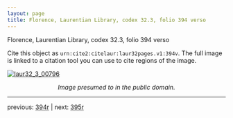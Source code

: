 ```yaml
---
layout: page
title: Florence, Laurentian Library, codex 32.3, folio 394 verso
---
```


Florence, Laurentian Library, codex 32.3, folio 394 verso

Cite this object as `urn:cite2:citelaur:laur32pages.v1:394v`.  The full image is linked to a citation tool you can use to cite regions of the image.

[![laur32_3_00796](http://www.homermultitext.org/iipsrv?IIIF=/project/homer/pyramidal/deepzoom/citelaur/laur32imgs/v1/laur32_3_00796.tif/full/800,/0/default.jpg)](http://www.homermultitext.org/ict2/?urn=urn:cite2:citelaur:laur32imgs.v1:laur32_3_00796) 

<p style="text-align: center; font-style: italic;">Image presumed to in the public domain.</p>

---

previous: [394r](../394r/) | next: [395r](../395r/)